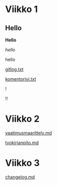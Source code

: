 # Viikko 1
## Hello

**Hello**

*hello*

hello


[gitlog.txt](https://github.com/Pikipum/ot-harjoitustyo/blob/master/laskarit/viikko1/gitlog.txt)

[komentorivi.txt](https://github.com/Pikipum/ot-harjoitustyo/blob/master/laskarit/viikko1/komentorivi.txt)

!

!!

# Viikko 2

[vaatimusmaarittely.md](https://github.com/Pikipum/ot-harjoitustyo/blob/master/pychat/dokumentaatio/vaatimusmaarittely.md)

[tyokirjanpito.md](https://github.com/Pikipum/ot-harjoitustyo/blob/master/pychat/dokumentaatio/tyokirjanpito.md)

# Viikko 3

[changelog.md](https://github.com/Pikipum/ot-harjoitustyo/blob/master/pychat/dokumentaatio/changelog.md)
